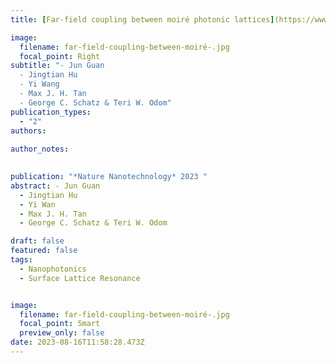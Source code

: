 ```yaml
---
title: [Far-field coupling between moiré photonic lattices](https://www.nature.com/articles/s41565-023-01320-7)

image:
  filename: far-field-coupling-between-moiré-.jpg
  focal_point: Right
subtitle: "- Jun Guan
  - Jingtian Hu
  - Yi Wang
  - Max J. H. Tan
  - George C. Schatz & Teri W. Odom"
publication_types:
  - "2"
authors:
  
author_notes:
  

publication: "*Nature Nanotechnology* 2023 "
abstract: - Jun Guan
  - Jingtian Hu
  - Yi Wan
  - Max J. H. Tan
  - George C. Schatz & Teri W. Odom

draft: false
featured: false
tags:
  - Nanophotonics
  - Surface Lattice Resonance


image:
  filename: far-field-coupling-between-moiré-.jpg
  focal_point: Smart
  preview_only: false
date: 2023-08-16T11:58:28.473Z
---
```

